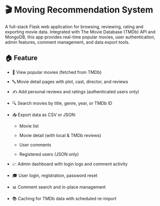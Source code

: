 # 🎬 Moving Recommendation System
  A full-stack Flask web application for browsing, reviewing, rating and exporting movie data. Integrated with The Movie Database (TMDb) API and MongoDB, this app provides real-time popular movies, user authentication, admin features, comment management, and data export tools.
## 🏠 Feature
- 🎥 View popular movies (fetched from TMDb)

- 🔤 Movie detail pages with plot, cast, director, and reviews

- ✍️ Add personal reviews and ratings (authenticated users only)

- 🔍 Search movies by title, genre, year, or TMDb ID

- 📥 Export data as CSV or JSON:

  - Movie list

  - Movie detail (with local & TMDb reviews)

  - User comments

  - Registered users (JSON only)

- 📈 Admin dashboard with login logs and comment activity

- 🎓 User login, registration, password reset

- 📊 Comment search and in-place management

- 📚 Caching for TMDb data with scheduled re-import

